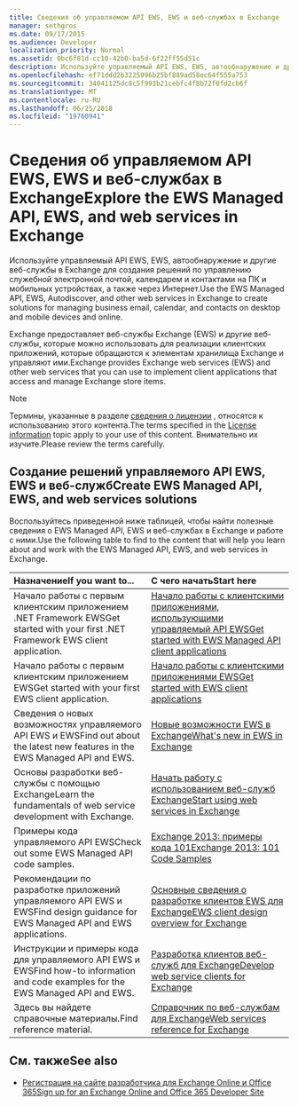 ```yaml
---
title: Сведения об управляемом API EWS, EWS и веб-службах в Exchange
manager: sethgros
ms.date: 09/17/2015
ms.audience: Developer
localization_priority: Normal
ms.assetid: 0bc6f81d-cc10-42b0-ba5d-6f22ff55d51c
description: Используйте управляемый API EWS, EWS, автообнаружение и другие веб-службы в Exchange для создания решений по управлению служебной электронной почтой, календарем и контактами на ПК и мобильных устройствах, а также через Интернет.
ms.openlocfilehash: ef71ddd2b3225996b25bf889ad58ec64f555a753
ms.sourcegitcommit: 34041125dc8c5f993b21cebfc4f8b72f0fd2cb6f
ms.translationtype: MT
ms.contentlocale: ru-RU
ms.lasthandoff: 06/25/2018
ms.locfileid: "19760941"
---
```

# <a name="explore-the-ews-managed-api-ews-and-web-services-in-exchange"></a><span data-ttu-id="42375-103">Сведения об управляемом API EWS, EWS и веб-службах в Exchange</span><span class="sxs-lookup"><span data-stu-id="42375-103">Explore the EWS Managed API, EWS, and web services in Exchange</span></span>

<span data-ttu-id="42375-104">Используйте управляемый API EWS, EWS, автообнаружение и другие веб-службы в Exchange для создания решений по управлению служебной электронной почтой, календарем и контактами на ПК и мобильных устройствах, а также через Интернет.</span><span class="sxs-lookup"><span data-stu-id="42375-104">Use the EWS Managed API, EWS, Autodiscover, and other web services in Exchange to create solutions for managing business email, calendar, and contacts on desktop and mobile devices and online.</span></span> 
  
<span data-ttu-id="42375-105">Exchange предоставляет веб-службы Exchange (EWS) и другие веб-службы, которые можно использовать для реализации клиентских приложений, которые обращаются к элементам хранилища Exchange и управляют ими.</span><span class="sxs-lookup"><span data-stu-id="42375-105">Exchange provides Exchange web services (EWS) and other web services that you can use to implement client applications that access and manage Exchange store items.</span></span>
  
> [!NOTE]
> <span data-ttu-id="42375-106">Термины, указанные в разделе [сведения о лицензии](license-information.md) , относятся к использованию этого контента.</span><span class="sxs-lookup"><span data-stu-id="42375-106">The terms specified in the [License information](license-information.md) topic apply to your use of this content.</span></span> <span data-ttu-id="42375-107">Внимательно их изучите.</span><span class="sxs-lookup"><span data-stu-id="42375-107">Please review the terms carefully.</span></span> 
  
## <a name="create-ews-managed-api-ews-and-web-services-solutions"></a><span data-ttu-id="42375-108">Создание решений управляемого API EWS, EWS и веб-служб</span><span class="sxs-lookup"><span data-stu-id="42375-108">Create EWS Managed API, EWS, and web services solutions</span></span>

<span data-ttu-id="42375-109">Воспользуйтесь приведенной ниже таблицей, чтобы найти полезные сведения о EWS Managed API, EWS и веб-службах в Exchange и работе с ними.</span><span class="sxs-lookup"><span data-stu-id="42375-109">Use the following table to find to the content that will help you learn about and work with the EWS Managed API, EWS, and web services in Exchange.</span></span>
  
|<span data-ttu-id="42375-110">Назначение</span><span class="sxs-lookup"><span data-stu-id="42375-110">If you want to...</span></span>|<span data-ttu-id="42375-111">С чего начать</span><span class="sxs-lookup"><span data-stu-id="42375-111">Start here</span></span>|
|:-----|:-----|
|<span data-ttu-id="42375-112">Начало работы с первым клиентским приложением .NET Framework EWS</span><span class="sxs-lookup"><span data-stu-id="42375-112">Get started with your first .NET Framework EWS client application.</span></span>  <br/> |[<span data-ttu-id="42375-113">Начало работы с клиентскими приложениями, использующими управляемый API EWS</span><span class="sxs-lookup"><span data-stu-id="42375-113">Get started with EWS Managed API client applications</span></span>](get-started-with-ews-managed-api-client-applications.md) <br/> |
|<span data-ttu-id="42375-114">Начало работы с первым клиентским приложением EWS</span><span class="sxs-lookup"><span data-stu-id="42375-114">Get started with your first EWS client application.</span></span>  <br/> |[<span data-ttu-id="42375-115">Начало работы с клиентскими приложениями EWS</span><span class="sxs-lookup"><span data-stu-id="42375-115">Get started with EWS client applications</span></span>](get-started-with-ews-client-applications.md) <br/> |
|<span data-ttu-id="42375-116">Сведения о новых возможностях управляемого API EWS и EWS</span><span class="sxs-lookup"><span data-stu-id="42375-116">Find out about the latest new features in the EWS Managed API and EWS.</span></span>  <br/> |[<span data-ttu-id="42375-117">Новые возможности EWS в Exchange</span><span class="sxs-lookup"><span data-stu-id="42375-117">What's new in EWS in Exchange</span></span>](whats-new-in-ews-and-other-web-services-in-exchange.md) <br/> |
|<span data-ttu-id="42375-118">Основы разработки веб-службы с помощью Exchange</span><span class="sxs-lookup"><span data-stu-id="42375-118">Learn the fundamentals of web service development with Exchange.</span></span>  <br/> |[<span data-ttu-id="42375-119">Начать работу с использованием веб-служб Exchange</span><span class="sxs-lookup"><span data-stu-id="42375-119">Start using web services in Exchange</span></span>](start-using-web-services-in-exchange.md) <br/> |
|<span data-ttu-id="42375-120">Примеры кода управляемого API EWS</span><span class="sxs-lookup"><span data-stu-id="42375-120">Check out some EWS Managed API code samples.</span></span>  <br/> |[<span data-ttu-id="42375-121">Exchange 2013: примеры кода 101</span><span class="sxs-lookup"><span data-stu-id="42375-121">Exchange 2013: 101 Code Samples</span></span>](http://code.msdn.microsoft.com/exchange/Exchange-2013-101-Code-3c38582c) <br/> |
|<span data-ttu-id="42375-122">Рекомендации по разработке приложений управляемого API EWS и EWS</span><span class="sxs-lookup"><span data-stu-id="42375-122">Find design guidance for EWS Managed API and EWS applications.</span></span>  <br/> |[<span data-ttu-id="42375-123">Основные сведения о разработке клиентов EWS для Exchange</span><span class="sxs-lookup"><span data-stu-id="42375-123">EWS client design overview for Exchange</span></span>](ews-client-design-overview-for-exchange.md) <br/> |
|<span data-ttu-id="42375-124">Инструкции и примеры кода для управляемого API EWS и EWS</span><span class="sxs-lookup"><span data-stu-id="42375-124">Find how-to information and code examples for the EWS Managed API and EWS.</span></span>  <br/> |[<span data-ttu-id="42375-125">Разработка клиентов веб-служб для Exchange</span><span class="sxs-lookup"><span data-stu-id="42375-125">Develop web service clients for Exchange</span></span>](develop-web-service-clients-for-exchange.md) <br/> |
|<span data-ttu-id="42375-126">Здесь вы найдете справочные материалы.</span><span class="sxs-lookup"><span data-stu-id="42375-126">Find reference material.</span></span>  <br/> |[<span data-ttu-id="42375-127">Справочник по веб-службам для Exchange</span><span class="sxs-lookup"><span data-stu-id="42375-127">Web services reference for Exchange</span></span>](../web-service-reference/web-services-reference-for-exchange.md) <br/> |
   
## <a name="see-also"></a><span data-ttu-id="42375-128">См. также</span><span class="sxs-lookup"><span data-stu-id="42375-128">See also</span></span>
    
- [<span data-ttu-id="42375-129">Регистрация на сайте разработчика для Exchange Online и Office 365</span><span class="sxs-lookup"><span data-stu-id="42375-129">Sign up for an Exchange Online and Office 365 Developer Site</span></span>](https://docs.microsoft.com/en-us/sharepoint/dev/sp-add-ins/set-up-a-development-environment-for-sharepoint-add-ins-on-office-365)
    

